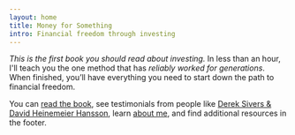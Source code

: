 ```yaml
---
layout: home
title: Money for Something
intro: Financial freedom through investing
---
```


*This is the first book you should read about investing.* In less than an hour, I'll teach you the one method that has *reliably worked for generations*. When finished, you’ll have everything you need to start down the path to financial freedom. 

You can [read the book](/book/introduction/), see testimonials from people like [Derek Sivers & David Heinemeier Hansson](/praise/), learn [about me](/about/), and find additional resources in the footer.